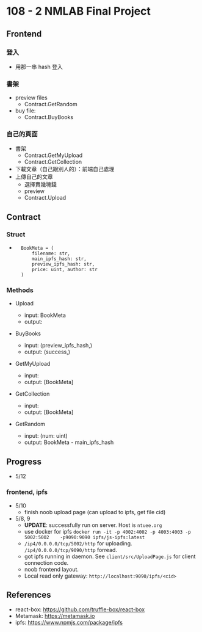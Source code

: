 # 108 - 2 NMLAB Final Project

## Frontend

### 登入
- 用那一串 hash 登入

### 書架
- preview files
    - Contract.GetRandom
- buy file:
    - Contract.BuyBooks

### 自己的頁面
- 書架
    - Contract.GetMyUpload
    - Contract.GetCollection
- 下載文章（自己跟別人的）：前端自己處理
- 上傳自己的文章
    - 選擇賣幾塊錢
    - preview
    - Contract.Upload

## Contract

### Struct 
- ```
    BookMeta = (
        filename: str, 
        main_ipfs_hash: str, 
        preview_ipfs_hash: str,
        price: uint, author: str
    )
  ```

### Methods

- Upload
    - input: BookMeta
    - output: 

- BuyBooks
    - input: (preview_ipfs_hash,)
    - output: (success,)

- GetMyUpload
    - input:
    - output: [BookMeta]

- GetCollection
    - input:
    - output: [BookMeta]
   
- GetRandom
    - input: (num: uint)
    - output: BookMeta - main_ipfs_hash
    
## Progress
- 5/12
### frontend, ipfs
- 5/10
    - finish noob upload page (can upload to ipfs, get file cid)
- 5/8, 9
    - **UPDATE**: successfully run on server. Host is `ntuee.org`
    - use docker for ipfs `docker run -it -p 4002:4002 -p 4003:4003 -p 5002:5002    -p9090:9090 ipfs/js-ipfs:latest`
    - `/ip4/0.0.0.0/tcp/5002/http` for uploading. `/ip4/0.0.0.0/tcp/9090/http` forread.
    - got ipfs running in daemon. See `client/src/UploadPage.js` for client     connection code. 
    - noob frontend layout.
    - Local read only gateway: `http://localhost:9090/ipfs/<cid>`

## References
- react-box: https://github.com/truffle-box/react-box
- Metamask: https://metamask.io
- ipfs: https://www.npmjs.com/package/ipfs
